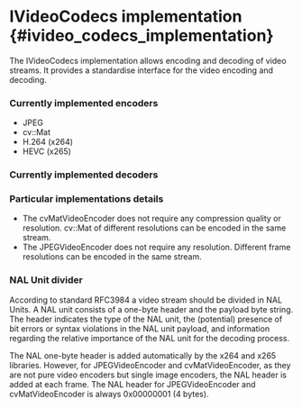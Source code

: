 # IVideoCodecs implementation {#ivideo_codecs_implementation}
The IVideoCodecs implementation allows encoding and decoding of video streams. It provides a standardise interface for the video encoding and decoding.

### Currently implemented encoders
- JPEG
- cv::Mat
- H.264 (x264)
- HEVC (x265)
### Currently implemented decoders


### Particular implementations details
- The cvMatVideoEncoder does not require any compression quality or resolution. cv::Mat of different resolutions can be encoded in the same stream.
- The JPEGVideoEncoder does not require any resolution. Different frame resolutions can be encoded in the same stream.

### NAL Unit divider
According to standard RFC3984 a video stream should be divided in NAL Units. A NAL unit consists of a one-byte header and the payload byte string.  The header indicates the type of the NAL unit, the (potential) presence of bit errors or syntax violations in the NAL unit payload, and information regarding the relative importance of the NAL unit for the decoding process.

The NAL one-byte header is added automatically by the x264 and x265 libraries. However, for JPEGVideoEncoder and cvMatVideoEncoder, as they are not pure video encoders but single image encoders, the NAL header is added at each frame. The NAL header for JPEGVideoEncoder and cvMatVideoEncoder is always 0x00000001 (4 bytes).